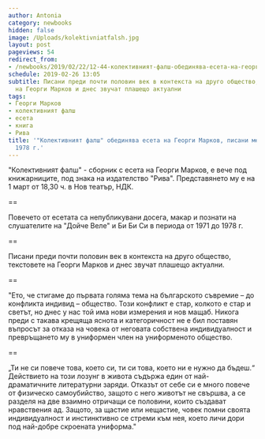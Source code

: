 ```yaml
---
author: Antonia
category: newbooks
hidden: false
image: /Uploads/kolektivniatfalsh.jpg
layout: post
pageviews: 54
redirect_from:
- /newbooks/2019/02/22/12-44-колективният-фалш-обединява-есета-на-георги-марков-писани-между-1971-и-1978-г
schedule: 2019-02-26 13:05
subtitle: Писани преди почти половин век в контекста на друго общество, текстовете
  на Георги Марков и днес звучат плашещо актуални
tags:
- Георги Марков
- колективният фалш
- есета
- книга
- Рива
title: '"Колективният фалш" обединява есета на Георги Марков, писани между 1971 и
  1978 г.'
---
```


"Колективният фалш" - сборник с есета на Георги Марков, е вече под книжарниците, под знака на издателство "Рива". Представянето му е на 1 март от 18,30 ч. в Нов театър, НДК.

\==

Повечето от есетата са непубликувани досега, макар и познати на слушателите на "Дойче Веле" и Би Би Си в периода от 1971 до 1978 г.

\==

Писани преди почти половин век в контекста на друго общество, текстовете на Георги Марков и днес звучат плашещо актуални.

\==

"Ето, че стигаме до първата голяма тема на българското съвремие – до конфликта индивид – общество. Този конфликт е стар, колкото е стар и светът, но днес у нас той има нови измерения и нов мащаб. Никога преди с такава крещяща яснота и категоричност не е бил поставян въпросът за отказа на човека от неговата собствена индивидуалност и превръщането му в униформен член на униформеното общество. 

\==

„Ти не си повече това, което си, ти си това, което ни е нужно да бъдеш.“ Действието на този лозунг в живота съдържа един от най-драматичните литературни заряди. Отказът от себе си е много повече от физическо самоубийство, защото с него животът не свършва, а се разделя на две взаимно отричащи се половини, които създават нравствения ад. Защото, за щастие или нещастие, човек помни своята индивидуалност и инстинктивно се стреми към нея, което личи дори под най-добре скроената униформа."